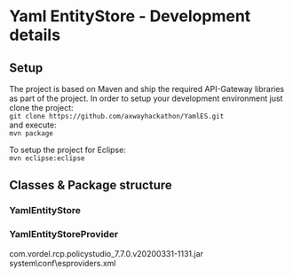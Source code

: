 # Yaml EntityStore - Development details

## Setup
The project is based on Maven and ship the required API-Gateway libraries as part of the project. 
In order to setup your development environment just clone the project:  
`git clone https://github.com/axwayhackathon/YamlES.git`  
and execute:  
`mvn package`  

To setup the project for Eclipse:  
`mvn eclipse:eclipse`  

## Classes & Package structure
### YamlEntityStore

### YamlEntityStoreProvider

com.vordel.rcp.policystudio_7.7.0.v20200331-1131.jar
system\conf\esproviders.xml

<?xml version = "1.0" encoding = "UTF-8"?>
<!--
  Configuration file for the Entity Store factory.
-->
<entityStore>
  <!--
    A list of classes which implement the Entity Store API. They must
    be loaded by the EntityStoreFactory before they are available for
    client use.
  -->
  <providers>
    <!--
      Always available providers - absence of these represent a
      serious problem with the install image:
    -->
    <LoadClass name="com.vordel.es.provider.file.FileStore"/>
    <LoadClass name="com.vordel.es.fed.FederatedEntityStore"/>
    <LoadClass name="com.axway.gw.es.yaml.YamlEntityStoreProvider"/>
  </providers>
</entityStore>
